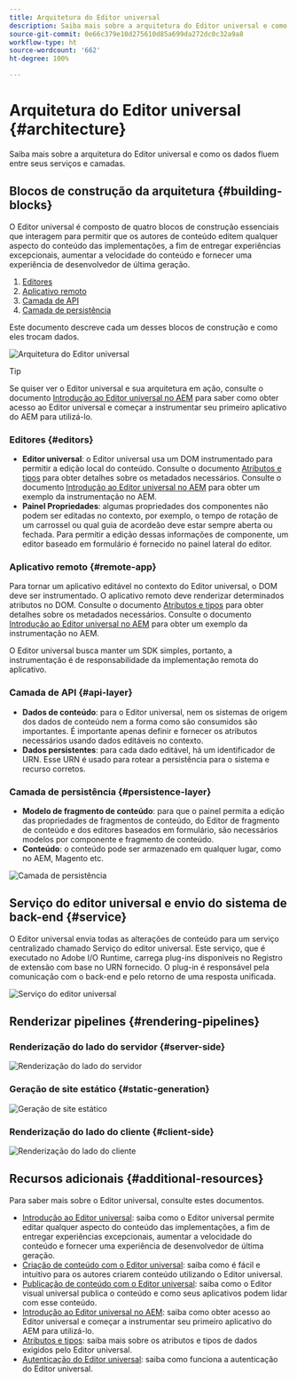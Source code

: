 ```yaml
---
title: Arquitetura do Editor universal
description: Saiba mais sobre a arquitetura do Editor universal e como os dados fluem entre seus serviços e camadas.
source-git-commit: 0e66c379e10d275610d85a699da272dc0c32a9a8
workflow-type: ht
source-wordcount: '662'
ht-degree: 100%

---
```



# Arquitetura do Editor universal {#architecture}

Saiba mais sobre a arquitetura do Editor universal e como os dados fluem entre seus serviços e camadas.

## Blocos de construção da arquitetura {#building-blocks}

O Editor universal é composto de quatro blocos de construção essenciais que interagem para permitir que os autores de conteúdo editem qualquer aspecto do conteúdo das implementações, a fim de entregar experiências excepcionais, aumentar a velocidade do conteúdo e fornecer uma experiência de desenvolvedor de última geração.

1. [Editores](#editors)
1. [Aplicativo remoto](#remote-app)
1. [Camada de API](#api-layer)
1. [Camada de persistência](#persistence-layer)

Este documento descreve cada um desses blocos de construção e como eles trocam dados.

![Arquitetura do Editor universal](assets/architecture.png)

>[!TIP]
>
>Se quiser ver o Editor universal e sua arquitetura em ação, consulte o documento [Introdução ao Editor universal no AEM](getting-started.md) para saber como obter acesso ao Editor universal e começar a instrumentar seu primeiro aplicativo do AEM para utilizá-lo.

### Editores {#editors}

* **Editor universal**: o Editor universal usa um DOM instrumentado para permitir a edição local do conteúdo. Consulte o documento [Atributos e tipos](attributes-types.md) para obter detalhes sobre os metadados necessários. Consulte o documento [Introdução ao Editor universal no AEM](getting-started.md) para obter um exemplo da instrumentação no AEM.
* **Painel Propriedades**: algumas propriedades dos componentes não podem ser editadas no contexto, por exemplo, o tempo de rotação de um carrossel ou qual guia de acordeão deve estar sempre aberta ou fechada. Para permitir a edição dessas informações de componente, um editor baseado em formulário é fornecido no painel lateral do editor.

### Aplicativo remoto {#remote-app}

Para tornar um aplicativo editável no contexto do Editor universal, o DOM deve ser instrumentado. O aplicativo remoto deve renderizar determinados atributos no DOM. Consulte o documento [Atributos e tipos](attributes-types.md) para obter detalhes sobre os metadados necessários. Consulte o documento [Introdução ao Editor universal no AEM](getting-started.md) para obter um exemplo da instrumentação no AEM.

O Editor universal busca manter um SDK simples, portanto, a instrumentação é de responsabilidade da implementação remota do aplicativo.

### Camada de API {#api-layer}

* **Dados de conteúdo**: para o Editor universal, nem os sistemas de origem dos dados de conteúdo nem a forma como são consumidos são importantes. É importante apenas definir e fornecer os atributos necessários usando dados editáveis no contexto.
* **Dados persistentes**: para cada dado editável, há um identificador de URN. Esse URN é usado para rotear a persistência para o sistema e recurso corretos.

### Camada de persistência {#persistence-layer}

* **Modelo de fragmento de conteúdo**: para que o painel permita a edição das propriedades de fragmentos de conteúdo, do Editor de fragmento de conteúdo e dos editores baseados em formulário, são necessários modelos por componente e fragmento de conteúdo.
* **Conteúdo**: o conteúdo pode ser armazenado em qualquer lugar, como no AEM, Magento etc.

![Camada de persistência](assets/persistence-layer.png)

## Serviço do editor universal e envio do sistema de back-end {#service}

O Editor universal envia todas as alterações de conteúdo para um serviço centralizado chamado Serviço do editor universal. Este serviço, que é executado no Adobe I/O Runtime, carrega plug-ins disponíveis no Registro de extensão com base no URN fornecido. O plug-in é responsável pela comunicação com o back-end e pelo retorno de uma resposta unificada.

![Serviço do editor universal](assets/universal-editor-service.png)

## Renderizar pipelines {#rendering-pipelines}

### Renderização do lado do servidor {#server-side}

![Renderização do lado do servidor](assets/server-side.png)

### Geração de site estático {#static-generation}

![Geração de site estático](assets/static-generation.png)

### Renderização do lado do cliente {#client-side}

![Renderização do lado do cliente](assets/client-side.png)

## Recursos adicionais {#additional-resources}

Para saber mais sobre o Editor universal, consulte estes documentos.

* [Introdução ao Editor universal](introduction.md): saiba como o Editor universal permite editar qualquer aspecto do conteúdo das implementações, a fim de entregar experiências excepcionais, aumentar a velocidade do conteúdo e fornecer uma experiência de desenvolvedor de última geração.
* [Criação de conteúdo com o Editor universal](authoring.md): saiba como é fácil e intuitivo para os autores criarem conteúdo utilizando o Editor universal.
* [Publicação de conteúdo com o Editor universal](publishing.md): saiba como o Editor visual universal publica o conteúdo e como seus aplicativos podem lidar com esse conteúdo.
* [Introdução ao Editor universal no AEM](getting-started.md): saiba como obter acesso ao Editor universal e começar a instrumentar seu primeiro aplicativo do AEM para utilizá-lo.
* [Atributos e tipos](attributes-types.md): saiba mais sobre os atributos e tipos de dados exigidos pelo Editor universal.
* [Autenticação do Editor universal](authentication.md): saiba como funciona a autenticação do Editor universal.
